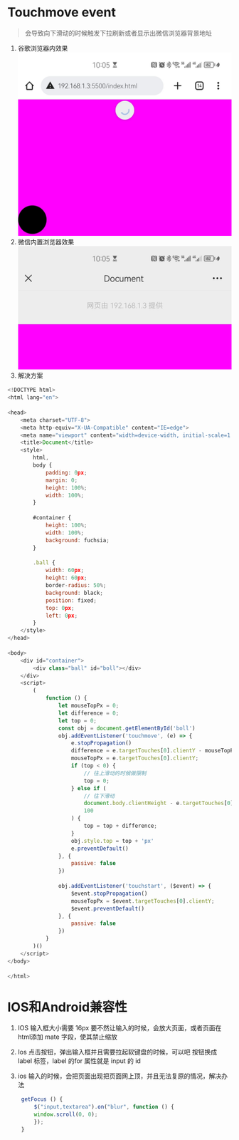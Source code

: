 # Touchmove event
 > 会导致向下滑动的时候触发下拉刷新或者显示出微信浏览器背景地址
1. 谷歌浏览器内效果
 ![chrome](./../public/touchTwo.jpg)
2. 微信内置浏览器效果
 ![weixin](./../public/touchmove1.jpg)
3. 解决方案
~~~ javascript
<!DOCTYPE html>
<html lang="en">

<head>
    <meta charset="UTF-8">
    <meta http-equiv="X-UA-Compatible" content="IE=edge">
    <meta name="viewport" content="width=device-width, initial-scale=1.0">
    <title>Document</title>
    <style>
        html,
        body {
            padding: 0px;
            margin: 0;
            height: 100%;
            width: 100%;
        }

        #container {
            height: 100%;
            width: 100%;
            background: fuchsia;
        }

        .ball {
            width: 60px;
            height: 60px;
            border-radius: 50%;
            background: black;
            position: fixed;
            top: 0px;
            left: 0px;
        }
    </style>
</head>

<body>
    <div id="container">
        <div class="ball" id="boll"></div>
    </div>
    <script>
        (
            function () {
                let mouseTopPx = 0;
                let difference = 0;
                let top = 0;
                const obj = document.getElementById('boll')
                obj.addEventListener('touchmove', (e) => {
                    e.stopPropagation()
                    difference = e.targetTouches[0].clientY - mouseTopPx;
                    mouseTopPx = e.targetTouches[0].clientY;
                    if (top < 0) {
                        // 往上滑动的时候做限制
                        top = 0;
                    } else if (
                        // 往下滑动
                        document.body.clientHeight - e.targetTouches[0].clientY >=
                        100
                    ) {
                        top = top + difference;
                    }
                    obj.style.top = top + 'px'
                    e.preventDefault()
                }, {
                    passive: false
                })

                obj.addEventListener('touchstart', ($event) => {
                    $event.stopPropagation()
                    mouseTopPx = $event.targetTouches[0].clientY;
                    $event.preventDefault()
                }, {
                    passive: false
                })
            }
        )()
    </script>
</body>

</html>
~~~

# IOS和Android兼容性
1. IOS 输入框大小需要 16px 要不然让输入的时候，会放大页面，或者页面在html添加 mate 字段，使其禁止缩放
2. Ios 点击按钮，弹出输入框并且需要拉起软键盘的时候，可以吧 按钮换成 label 标签，label 的for 属性就是 input 的 id
3. ios 输入的时候，会把页面出现把页面网上顶，并且无法复原的情况，解决办法
   
   ~~~javascript
    getFocus () {
        $("input,textarea").on("blur", function () {
        window.scroll(0, 0);
        });
    }
   ~~~
